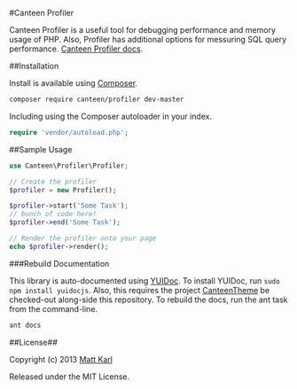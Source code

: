 #Canteen Profiler

Canteen Profiler is a useful tool for debugging performance and memory usage of PHP. Also, Profiler has additional options for messuring SQL query performance. [Canteen Profiler docs](http://canteen.github.io/CanteenProfiler/).

##Installation

Install is available using [Composer](http://getcomposer.org).

```bash
composer require canteen/profiler dev-master
```

Including using the Composer autoloader in your index.

```php
require 'vendor/autoload.php';
```

##Sample Usage

```php
use Canteen\Profiler\Profiler;

// Create the profiler
$profiler = new Profiler();

$profiler->start('Some Task');
// bunch of code here!
$profiler->end('Some Task');

// Render the profiler onto your page
echo $profiler->render();
```

###Rebuild Documentation

This library is auto-documented using [YUIDoc](http://yui.github.io/yuidoc/). To install YUIDoc, run `sudo npm install yuidocjs`. Also, this requires the project [CanteenTheme](http://github.com/Canteen/CanteenTheme) be checked-out along-side this repository. To rebuild the docs, run the ant task from the command-line. 

```bash
ant docs
```

##License##

Copyright (c) 2013 [Matt Karl](http://github.com/bigtimebuddy)

Released under the MIT License.